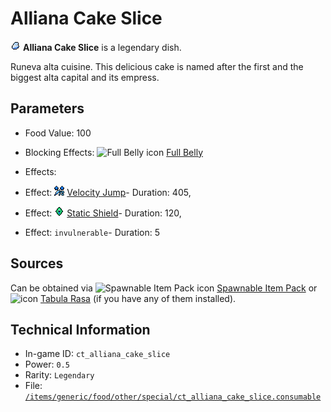 # Alliana Cake Slice

<img src="https://raw.githubusercontent.com/Ceterai/Enternia/main/items/generic/food/other/special/ct_alliana_cake_slice.png" alt="Alliana Cake Slice icon" loading="lazy" height="16px" width="auto" /> **Alliana Cake Slice** is a legendary dish.

Runeva alta cuisine. This delicious cake is named after the first and the biggest alta capital and its empress.

## Parameters

- Food Value: 100
- Blocking Effects: <img src="https://starbounder.org/mediawiki/images/6/60/Status_Well_Fed.png" alt="Full Belly icon" loading="lazy" height="16px" width="16px" /> [Full Belly](https://starbounder.org/Full_Belly)
- Effects: 

- Effect: <img src="https://raw.githubusercontent.com/Ceterai/Enternia/main/stats/effects/ct_velocity_jump/ct_velocity_jump.png" alt="Velocity Jump icon" loading="lazy" height="16px" width="auto" /> [Velocity Jump](https://ceterai.github.io/MyEnternia/Wiki/VelocityJump)- Duration: 405, 

- Effect: <img src="https://raw.githubusercontent.com/Ceterai/Enternia/main/stats/effects/ct_energy_shield/ct_static_shield.png" alt="Static Shield icon" loading="lazy" height="16px" width="auto" /> [Static Shield](https://ceterai.github.io/MyEnternia/Wiki/StaticShield)- Duration: 120, 

- Effect: `invulnerable`- Duration: 5

## Sources

Can be obtained via <img src="https://raw.githubusercontent.com/Silverfeelin/Starbound-SpawnableItemPack/master/interface/sip/iconSmall.png" alt="Spawnable Item Pack icon" width="18" height="14"/> [Spawnable Item Pack](https://steamcommunity.com/sharedfiles/filedetails/?id=733665104) or <img src="https://steamuserimages-a.akamaihd.net/ugc/263843960696222713/3EC9A7C005541F7D577EBCB8C5736B4EFC9973D6/" alt="icon" width="8" height="12"/> [Tabula Rasa](https://community.playstarbound.com/resources/the-tabula-rasa.3222/) (if you have any of them installed).

## Technical Information

- In-game ID: `ct_alliana_cake_slice`
- Power: `0.5`
- Rarity: `Legendary`
- File: [`/items/generic/food/other/special/ct_alliana_cake_slice.consumable`](https://github.com/Ceterai/Enternia/blob/main/items/generic/food/other/special/ct_alliana_cake_slice.consumable)
